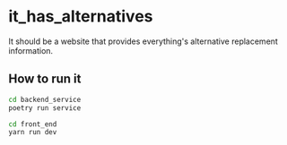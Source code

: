 # it_has_alternatives

It should be a website that provides everything's alternative replacement information.

## How to run it
```bash
cd backend_service
poetry run service
```

```bash
cd front_end
yarn run dev
```

